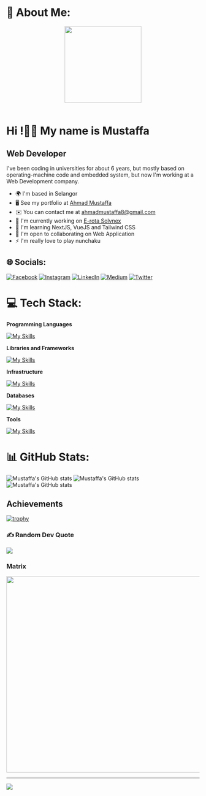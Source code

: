 # 💫 About Me:

<div align="center">
  <img height="200" src="https://pa1.narvii.com/5941/17e04341a3c3478fe5ed2bfa8cf55e84f5421cb7_hq.gif"  />
</div>
<br/>

Hi !👋🏻 My name is Mustaffa
==========================================================================================================

Web Developer
-------------

I've been coding in universities for about 6 years, but mostly based on operating-machine code and embedded system, but now I'm working at a Web Development company.

* 🌍  I'm based in Selangor
* 🖥️  See my portfolio at [Ahmad Mustaffa](http://localhost:3000)
* ✉️  You can contact me at [ahmadmustaffa8@gmail.com](mailto:ahmadmustaffa8@gmail.com)
* 🚀  I'm currently working on [E-rota Solvnex](https://erota.solvnex.com/)
* 🧠  I'm learning NextJS, VueJS and Tailwind CSS
* 🤝  I'm open to collaborating on Web Application
* ⚡  I'm really love to play nunchaku


## 🌐 Socials:
[![Facebook](https://img.shields.io/badge/Facebook-%231877F2.svg?logo=Facebook&logoColor=white)](https://facebook.com/https://www.facebook.com/profile.php?id=100088946797500) [![Instagram](https://img.shields.io/badge/Instagram-%23E4405F.svg?logo=Instagram&logoColor=white)](https://instagram.com/https://www.instagram.com/mustaffazakaria77/) [![LinkedIn](https://img.shields.io/badge/LinkedIn-%230077B5.svg?logo=linkedin&logoColor=white)](https://linkedin.com/in/https://www.linkedin.com/in/ahmad-mustaffa-b00b231a9/) [![Medium](https://img.shields.io/badge/Medium-12100E?logo=medium&logoColor=white)](https://medium.com/@https://medium.com/@ahmadmustaffa8) [![Twitter](https://img.shields.io/badge/Twitter-%231DA1F2.svg?logo=Twitter&logoColor=white)](https://twitter.com/https://twitter.com/dylan_mustaffa) 

# 💻 Tech Stack:

**Programming Languages**

[![My Skills](https://skillicons.dev/icons?i=cpp,py,html,css,js,ts&perline=10)](https://skillicons.dev)

**Libraries and Frameworks**

[![My Skills](https://skillicons.dev/icons?i=react,nextjs,nodejs,redux,bootstrap&perline=10)](https://skillicons.dev)

**Infrastructure**

[![My Skills](https://skillicons.dev/icons?i=aws,heroku,netlify,vercel&perline=10)](https://skillicons.dev)

**Databases**

[![My Skills](https://skillicons.dev/icons?i=mongodb,sqlite,mysql&perline=10)](https://skillicons.dev)

**Tools**

[![My Skills](https://skillicons.dev/icons?i=vscode,arduino,matlab,postman,powershell,ps,ai&perline=10)](https://skillicons.dev)

# 📊 GitHub Stats:
 ![Mustaffa's GitHub stats](https://github-readme-stats-git-masterrstaa-rickstaa.vercel.app/api?username=Mustaffa96&show_icons=true&hide=&count_private=true&title_color=ffffff&text_color=ffffff&icon_color=ffffff&bg_color=30,f9a8d4,d8b4fe,818cf8&hide_border=false&include_all_commits=false&count_private=false)
 ![Mustaffa's GitHub stats](https://github-readme-streak-stats.herokuapp.com/?user=Mustaffa96&theme=dark&hide_border=false)<br/>
 ![Mustaffa's GitHub stats](https://github-readme-stats-git-masterrstaa-rickstaa.vercel.app/api/top-langs/?username=Mustaffa96&theme=dark&hide_border=false&include_all_commits=false&count_private=false&layout=compact)

## Achievements
[![trophy](https://github-profile-trophy.vercel.app/?username=Mustaffa96&theme=onedark)](https://github.com/ryo-ma/github-profile-trophy)

### ✍️ Random Dev Quote
![](https://quotes-github-readme.vercel.app/api?type=horizontal&theme=tokyonight)

### Matrix
<img src="https://media1.giphy.com/media/2IudUHdI075HL02Pkk/giphy.gif?cid=ecf05e47tv77cejkafpoksl0tn3mcpojrp6b6qckpxlyr3gd&rid=giphy.gif" height="512" />

---
[![](https://visitcount.itsvg.in/api?id=Mustaffa96&icon=5&color=6)](https://visitcount.itsvg.in)

<!-- Proudly created with GPRM ( https://gprm.itsvg.in ) -->
